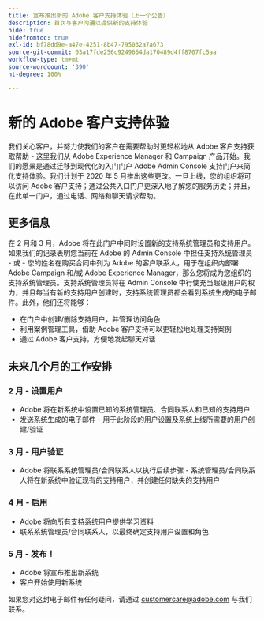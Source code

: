 ```yaml
---
title: 宣布推出新的 Adobe 客户支持体验（上一个公告）
description: 首次与客户沟通以提供新的支持体验
hide: true
hidefromtoc: true
exl-id: bf78dd9e-a47e-4251-8b47-795032a7a673
source-git-commit: 03a17fde256c9249664da170489d4ff8707fc5aa
workflow-type: tm+mt
source-wordcount: '390'
ht-degree: 100%

---
```


# 新的 Adobe 客户支持体验

我们关心客户，并努力使我们的客户在需要帮助时更轻松地从 Adobe 客户支持获取帮助 - 这里我们从 Adobe Experience Manager 和 Campaign 产品开始。我们的愿景是通过迁移到现代化的入门门户 Adobe Admin Console 支持门户来简化支持体验。我们计划于 2020 年 5 月推出这些更改。一旦上线，您的组织将可以访问 Adobe 客户支持；通过公共入口门户更深入地了解您的服务历史；并且，在此单一门户，通过电话、网络和聊天请求帮助。

## 更多信息

在 2 月和 3 月，Adobe 将在此门户中同时设置新的支持系统管理员和支持用户。如果我们的记录表明您当前在 Adobe 的 Admin Console 中担任支持系统管理员 - 或 - 您的姓名在购买合同中列为 Adobe 的客户联系人，用于在组织内部署 Adobe Campaign 和/或 Adobe Experience Manager，那么您将成为您组织的支持系统管理员。支持系统管理员将在 Admin Console 中行使充当超级用户的权力，并且每当有新的支持用户创建时，支持系统管理员都会看到系统生成的电子邮件。此外，他们还将能够：

* 在门户中创建/删除支持用户，并管理访问角色
* 利用案例管理工具，借助 Adobe 客户支持可以更轻松地处理支持案例
* 通过 Adobe 客户支持，方便地发起聊天对话

## 未来几个月的工作安排

### 2 月 - 设置用户

* Adobe 将在新系统中设置已知的系统管理员、合同联系人和已知的支持用户
* 发送系统生成的电子邮件 - 用于此阶段的用户设置及系统上线所需要的用户创建/验证


### 3 月 - 用户验证

* Adobe 将联系系统管理员/合同联系人以执行后续步骤 - 系统管理员/合同联系人将在新系统中验证现有的支持用户，并创建任何缺失的支持用户

### 4 月 - 启用

* Adobe 将向所有支持系统用户提供学习资料
* 联系系统管理员/合同联系人，以最终确定支持用户设置和角色

### 5 月 - 发布！

* Adobe 将宣布推出新系统
* 客户开始使用新系统

如果您对这封电子邮件有任何疑问，请通过 [customercare@adobe.com](mailto:customercare@adobe.com) 与我们联系。
